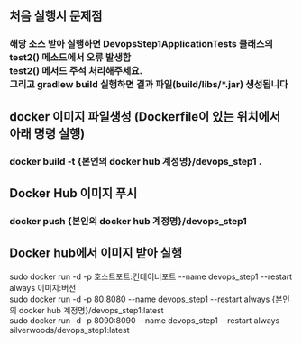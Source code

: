 ## 처음 실행시 문제점 
### 해당 소스 받아 실행하면 DevopsStep1ApplicationTests 클래스의 test2() 메소드에서 오류 발생함<br/>test2() 메서드 주석 처리해주세요.<br/>그리고 gradlew build 실행하면 결과 파일(build/libs/*.jar) 생성됩니다 

## docker 이미지 파일생성 (Dockerfile이 있는 위치에서 아래 명령 실행) 
### docker build -t {본인의 docker hub 계정명}/devops_step1 .

##  Docker Hub 이미지 푸시
### docker push {본인의 docker hub 계정명}/devops_step1


## Docker hub에서 이미지 받아 실행 
 sudo docker run -d -p 호스트포트:컨테이너포트 --name devops_step1 --restart always 이미지:버전<br/>
 sudo docker run -d -p 80:8080 --name devops_step1 --restart always {본인의 docker hub 계정명}/devops_step1:latest<br/>
 sudo docker run -d -p 8090:8090 --name devops_step1 --restart always silverwoods/devops_step1:latest
